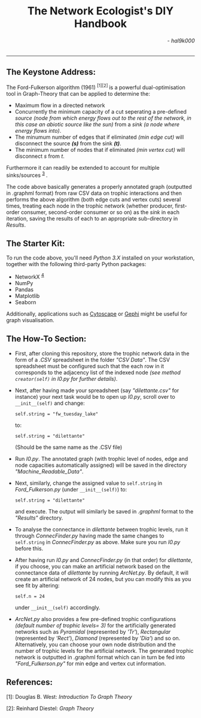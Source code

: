 #    <div style="text-align: center"> The Network Ecologist's DIY Handbook </div>
######  <div style="text-align: right"> - hal9k000 </div>
---
## The Keystone Address:

The Ford-Fulkerson algorithm (1961) <sup>[1][2] </sup> is a powerful dual-optimisation tool in Graph-Theory that can be applied to determine the:
* Maximum flow in a directed network
* Concurrently the minimum capacity of a cut seperating a pre-defined *source (node from which energy flows out to the rest of the network, in this case an abiotic source like the sun)* from a *sink (a node where energy flows into)*.
* The minumum number of edges that if eliminated *(min edge cut)* will disconnect the source ***(s)*** from the sink ***(t)***.
* The minimum number of nodes that if eliminated *(min vertex cut)* will disconnect *s* from *t*.

Furthermore it can readily be extended to account for multiple sinks/sources <sup>[3] </sup>.

The code above basically generates a properly annotated graph (outputted in .graphml format) from raw CSV data on trophic interactions and then performs the above algorithm (both edge cuts and vertex cuts) several times, treating each node in the trophic network (whether producer, first-order consumer, second-order consumer or so on) as the *sink* in each iteration, saving the results of each to an appropriate sub-directory in *Results*.

## The Starter Kit:

To run the code above, you'll need *Python 3.X* installed on your workstation, together with the following third-party Python packages:
* NetworkX <sup>[4] </sup>
* NumPy
* Pandas
* Matplotlib
* Seaborn

Additionally, applications such as [Cytoscape](https://cytoscape.org/ "Cytoscape") or [Gephi](https://gephi.org/ "Gephi") might be useful for graph visualisation.

## The How-To Section:

* First, after cloning this repository, store the trophic network data in the form of a *.CSV* spreadsheet in the folder *"CSV Data"*. The CSV spreadsheet must be configured such that the each row in it corresponds to the adjacency list of the indexed node *(see method `creator(self)` in I0.py for further details)*.

* Next, after having made your spreadsheet (say  *"dilettante.csv"*  for instance) your next task would be to open up *I0.py*, scroll over to `__init__(self)` and change:

      self.string = "fw_tuesday_lake"

    to:

      self.string = "dilettante"

    (Should be the same name as the .CSV file)

* Run *I0.py*. The annotated graph (with trophic level of nodes, edge and node capacities automatically assigned) will be saved in the directory *"Machine_Readable_Data"*.

* Next, similarly, change the assigned value to `self.string` in *Ford_Fulkerson.py* (under `__init__(self)`) to:

      self.string = "dilettante"

  and execute. The output will similarly be saved in *.graphml* format to the *"Results"* directory.

* To analyse the connectance in *dilettante* between trophic levels, run it through *ConnecFinder.py* having made the same changes to `self.string` in *ConnecFinder.py* as above. Make sure you run *I0.py* before this.

* After having run *I0.py* and *ConnecFinder.py* (in that order) for *dilettante*, if you choose, you can make an artificial network based on the connectance data of *dilettante* by running *ArcNet.py*. By default, it will create an artificial network of 24 nodes, but you can modify this as you see fit by altering:

      self.n = 24

  under `__init__(self)` accordingly.

* *ArcNet.py* also provides a few pre-defined trophic configurations *(default number of trophic levels= 3)* for the artificially generated networks such as *Pyramidal* (represented by *'Tr'*), *Rectangular* (represented by *'Rect'*), *Diamond* (represented by *'Dia'*) and so on. Alternatively, you can choose your own node distribution and the number of trophic levels for the artificial network. The generated trophic network is outputted in .graphml format which can in turn be fed into *"Ford_Fulkerson.py"* for min edge and vertex cut information.

## References:

[1]: Douglas B. West: *Introduction To Graph Theory*

[2]: Reinhard Diestel: *Graph Theory*

[3]: https://www.cs.cmu.edu/~ckingsf/bioinfo-lectures/flowext.pdf "Carl Kingsford's slides on extensions to Ford-Fulkerson"

[4]: https://networkx.github.io/documentation/networkx-2.3/reference/introduction.html "NetworkX Introduction"

